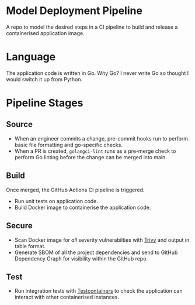 # Model Deployment Pipeline
A repo to model the desired steps in a CI pipeline to build and release a containerised application image.

# Language
The application code is written in Go. Why Go? I never write Go so thought I would switch it up from Python.

# Pipeline Stages
## Source
- When an engineer commits a change, pre-commit hooks run to perform basic file formatting and go-specific checks.
- When a PR is created, `golangci-lint` runs as a pre-merge check to perform Go linting before the change can be merged into main.

## Build
Once merged, the GitHub Actions CI pipeline is triggered.
- Run unit tests on application code.
- Build Docker image to containerise the application code.

## Secure
- Scan Docker image for _all_ severity vulnerabilties with [Trivy](trivy.dev/) and output in table format.
- Generate SBOM of all the project dependencies and send to GitHub Dependency Graph for visibility within the GitHub repo.

## Test
- Run integration tests with [Testcontainers](https://testcontainers.com/) to check the application can interact with other containerised instances.
